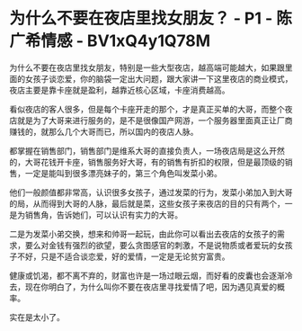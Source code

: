# 为什么不要在夜店里找女朋友？ - P1 - 陈广希情感 - BV1xQ4y1Q78M

为什么不要在夜店里找女朋友，特别是一些大型夜店，越高端可能越大，如果跟里面的女孩子谈恋爱，你的脑袋一定出大问题，跟大家讲一下这里夜店的商业模式，夜店主要是靠卡座就是盈利，越靠近核心区域，卡座消费越高。

看似夜店的客人很多，但是每个卡座开走的那个，才是真正买单的大哥，而整个夜店就是为了大哥来进行服务的，是不是很像国产网游，一个服务器里面真正让厂商赚钱的，就那么几个大哥而已，所以国内的夜店人脉。

都掌握在销售部门，销售部门是维系大哥的直接负责人，一场夜店局是这么开然的，大哥花钱开卡座，销售服务好大哥，有的销售有折扣的权限，但是最顶级的销售，一定是能叫到很多漂亮妹子的，第三个角色叫发菜小弟。

他们一般颜值都非常高，认识很多女孩子，通过发菜的行为，发菜小弟加入到大哥的局，从而得到大哥的人脉，最后就是菜，这些女孩子来夜店的目的只有两个，一是为销售角，告诉她们，可以认识有实力的大哥。

二是为发菜小弟交换，想来和帅哥一起玩，由此你可以看出去夜店的女孩子的需求，要么对金钱有强烈的欲望，要么贪图感官的刺激，不是说物质或者爱玩的女孩子不好，只是不适合谈恋爱，好的爱情，一定是无论贫穷富贵。

健康或饥渴，都不离不弃的，财富也许是一场过眼云烟，而好看的皮囊也会逐渐冷去，现在你明白了，为什么叫你不要在夜店里寻找爱情了吧，因为遇见真爱的概率。

实在是太小了。